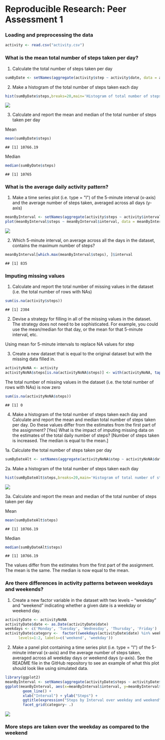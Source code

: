 # Reproducible Research: Peer Assessment 1

### Loading and preprocessing the data


```r
activity <- read.csv("activity.csv")
```

### What is the mean total number of steps taken per day?

1. Calculate the total number of steps taken per day

```r
sumByDate <- setNames(aggregate(activity$step ~ activity$date, data = activity, FUN=sum, na.rm=TRUE), c("date","steps"))
```

2. Make a histogram of the total number of steps taken each day


```r
hist(sumByDate$steps,breaks=20,main='Histogram of total number of steps taken each day',xlab='steps')
```

![](PA1_template_files/figure-html/unnamed-chunk-3-1.png) 

3. Calculate and report the mean and median of the total number of steps taken per day  

Mean

```r
mean(sumByDate$steps)
```

```
## [1] 10766.19
```
Median

```r
median(sumByDate$steps)
```

```
## [1] 10765
```

### What is the average daily activity pattern?

1. Make a time series plot (i.e. type = "l") of the 5-minute interval (x-axis) and the average number of steps taken, averaged across all days (y-axis)


```r
meanByInterval <- setNames(aggregate(activity$steps ~ activity$interval, data = activity, FUN=sum, na.rm=TRUE), c("interval","steps"))
plot(meanByInterval$steps ~ meanByInterval$interval, data = meanByInterval,  type="l", ylab ="steps", xlab ="5-minute interval")
```

![](PA1_template_files/figure-html/unnamed-chunk-6-1.png) 

2. Which 5-minute interval, on average across all the days in the dataset, contains the maximum number of steps?


```r
meanByInterval[which.max(meanByInterval$steps), ]$interval
```

```
## [1] 835
```

### Imputing missing values

1. Calculate and report the total number of missing values in the dataset (i.e. the total number of rows with NAs)


```r
sum(is.na(activity$steps))
```

```
## [1] 2304
```

2. Devise a strategy for filling in all of the missing values in the dataset. The strategy does not need to be sophisticated. For example, you could use the mean/median for that day, or the mean for that 5-minute interval, etc.

  Using mean for 5-minute intervals to replace NA values for step

3. Create a new dataset that is equal to the original dataset but with the missing data filled in.


```r
activityNoNA <- activity
activityNoNA$steps[is.na(activityNoNA$steps)] <- with(activityNoNA, tapply(activityNoNA$steps, activityNoNA$interval, mean, na.rm=TRUE))
```

The total number of missing values in the dataset (i.e. the total number of rows with NAs) is now zero
                                                   

```r
sum(is.na(activityNoNA$steps))
```

```
## [1] 0
```

4. Make a histogram of the total number of steps taken each day and Calculate and report the mean and median total number of steps taken per day. 
Do these values differ from the estimates from the first part of the assignment? [Yes]
What is the impact of imputing missing data on the estimates of the total daily number of steps? [Number of steps taken is increased. The median is equal to the mean.]

1a. Calculate the total number of steps taken per day

```r
sumByDateAlt <- setNames(aggregate(activityNoNA$step ~ activityNoNA$date, data = activityNoNA, FUN=sum), c("date","steps"))
```

2a. Make a histogram of the total number of steps taken each day


```r
hist(sumByDateAlt$steps,breaks=20,main='Histogram of total number of steps taken each day',xlab='steps')
```

![](PA1_template_files/figure-html/unnamed-chunk-12-1.png) 

3a. Calculate and report the mean and median of the total number of steps taken per day  

Mean

```r
mean(sumByDateAlt$steps)
```

```
## [1] 10766.19
```

Median

```r
median(sumByDateAlt$steps)
```

```
## [1] 10766.19
```

The values differ from the estimates from the first part of the assignment. The mean is the same. The median is now equal to the mean.

### Are there differences in activity patterns between weekdays and weekends? 

1. Create a new factor variable in the dataset with two levels – “weekday” and “weekend” indicating whether a given date is a weekday or weekend day.


```r
activityDate <- activityNoNA
activityDate$date <- as.Date(activityDate$date)
weekdays <- c('Monday', 'Tuesday', 'Wednesday', 'Thursday', 'Friday')
activityDate$category <-  factor((weekdays(activityDate$date) %in% weekdays)+1L,
      levels=1:2, labels=c('weekend', 'weekday'))
```

2. Make a panel plot containing a time series plot (i.e. type = "l") of the 5-minute interval (x-axis) and the average number of steps taken, averaged across all weekday days or weekend days (y-axis). See the README file in the GitHub repository to see an example of what this plot should look like using simulated data.


```r
library(ggplot2)
meanByInterval <- setNames(aggregate(activityDate$steps ~ activityDate$interval + activityDate$category, data = activityDate, FUN=sum, na.rm=TRUE), c("interval","category", "steps"))
ggplot(meanByInterval, aes(x=meanByInterval$interval, y=meanByInterval$steps)) + 
        geom_line() + 
        xlab("Interval") + ylab("Steps") + 
        ggtitle(expression("Steps by Interval over weekday and weekend")) +
        facet_grid(category~ .)
```

![](PA1_template_files/figure-html/unnamed-chunk-16-1.png) 

### More steps are taken over the weekday as compared to the weekend
